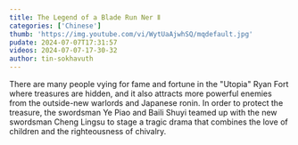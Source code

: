 ```yaml
---
title: The Legend of a Blade Run Ner Ⅱ
categories: ['Chinese']
thumb: 'https://img.youtube.com/vi/WytUaAjwhSQ/mqdefault.jpg'
pudate: 2024-07-07T17:31:57
videos: 2024-07-07-17-30-32
author: tin-sokhavuth
---
```

There are many people vying for fame and fortune in the "Utopia" Ryan Fort where treasures are hidden, and it also attracts more powerful enemies from the outside-new warlords and Japanese ronin. In order to protect the treasure, the swordsman Ye Piao and Baili Shuyi teamed up with the new swordsman Cheng Lingsu to stage a tragic drama that combines the love of children and the righteousness of chivalry.